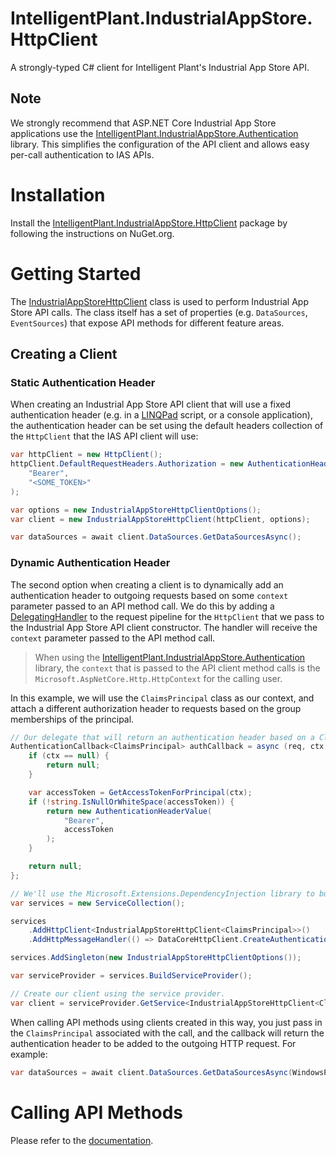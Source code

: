﻿# IntelligentPlant.IndustrialAppStore.HttpClient

A strongly-typed C# client for Intelligent Plant's Industrial App Store API.


## Note

We strongly recommend that ASP.NET Core Industrial App Store applications use the [IntelligentPlant.IndustrialAppStore.Authentication](/src/IntelligentPlant.IndustrialAppStore.Authentication) library. This simplifies the configuration of the API client and allows easy per-call authentication to IAS APIs.


# Installation

Install the [IntelligentPlant.IndustrialAppStore.HttpClient](https://www.nuget.org/packages/IntelligentPlant.IndustrialAppStore.HttpClient) package by following the instructions on NuGet.org.


# Getting Started

The [IndustrialAppStoreHttpClient<TContext>](./IndustrialAppStoreHttpClientT.cs) class is used to perform Industrial App Store API calls. The class itself has a set of properties (e.g. `DataSources`, `EventSources`) that expose API methods for different feature areas.


## Creating a Client

### Static Authentication Header

When creating an Industrial App Store API client that will use a fixed authentication header (e.g. in a [LINQPad](https://www.linqpad.net/) script, or a console application), the authentication header can be set using the default headers collection of the `HttpClient` that the IAS API client will use:

```csharp
var httpClient = new HttpClient();
httpClient.DefaultRequestHeaders.Authorization = new AuthenticationHeaderValue(
    "Bearer",
    "<SOME_TOKEN>"
);

var options = new IndustrialAppStoreHttpClientOptions();
var client = new IndustrialAppStoreHttpClient(httpClient, options);

var dataSources = await client.DataSources.GetDataSourcesAsync();
```


### Dynamic Authentication Header

The second option when creating a client is to dynamically add an authentication header to outgoing requests based on some `context` parameter passed to an API method call. We do this by adding a [DelegatingHandler](https://docs.microsoft.com/en-us/dotnet/api/system.net.http.delegatinghandler) to the request pipeline for the `HttpClient` that we pass to the Industrial App Store API client constructor. The handler will receive the `context` parameter passed to the API method call.

> When using the [IntelligentPlant.IndustrialAppStore.Authentication](/src/IntelligentPlant.IndustrialAppStore.Authentication) library, the `context` that is passed to the API client method calls is the `Microsoft.AspNetCore.Http.HttpContext` for the calling user.

In this example, we will use the `ClaimsPrincipal` class as our context, and attach a different authorization header to requests based on the group memberships of the principal.

```csharp
// Our delegate that will return an authentication header based on a ClaimsPrincipal instance.
AuthenticationCallback<ClaimsPrincipal> authCallback = async (req, ctx, ct) => {
    if (ctx == null) {
        return null;
    }

    var accessToken = GetAccessTokenForPrincipal(ctx);
    if (!string.IsNullOrWhiteSpace(accessToken)) {
        return new AuthenticationHeaderValue(
            "Bearer",
            accessToken
        );
    }

    return null;
};

// We'll use the Microsoft.Extensions.DependencyInjection library to build our client.
var services = new ServiceCollection();

services
    .AddHttpClient<IndustrialAppStoreHttpClient<ClaimsPrincipal>>()
    .AddHttpMessageHandler(() => DataCoreHttpClient.CreateAuthenticationMessageHandler(authCallback));

services.AddSingleton(new IndustrialAppStoreHttpClientOptions());

var serviceProvider = services.BuildServiceProvider();

// Create our client using the service provider.
var client = serviceProvider.GetService<IndustrialAppStoreHttpClient<ClaimsPrincipal>>();
```

When calling API methods using clients created in this way, you just pass in the `ClaimsPrincipal` associated with the call, and the callback will return the authentication header to be added to the outgoing HTTP request. For example:

```csharp
var dataSources = await client.DataSources.GetDataSourcesAsync(WindowsPrincipal.Current);
```


# Calling API Methods

Please refer to the [documentation](/docs/data-core-api-client).

